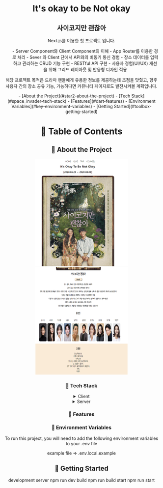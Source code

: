 <!--
Hey, thanks for using the awesome-readme-template template.
If you have any enhancements, then fork this project and create a pull request
or just open an issue with the label "enhancement".

Don't forget to give this project a star for additional support ;)
Maybe you can mention me or this repo in the acknowledgements too
-->

<!--
This README is a slimmed down version of the original one.
Removed sections:
- Screenshots
- Running Test
- Deployment
- FAQ
-->

<div align="center">

  <h1>It's okay to be Not okay</h1>
  <h2>사이코지만 괜찮아</h2>
  
  <p>
    Next.js를 이용한 첫 프로젝트 입니다.
    <ul>
      - Server Component와 Client Component의 이해
      - App Router를 이용한 경로 처리 
      - Sever 와 Client 단에서 API와의 비동기 통신 경험
      - 장소 데이터를 입력하고 관리하는 CRUD 기능 구현
      - RESTful API 구현
      - 사용자 경험(UI/UX) 개선을 위해 그리드 레이아웃 및 반응형 디자인 적용
    </ul>

  </p>
  <p>
    해당 프로젝트 목적은 드라마 팬들에게 유용한 정보를 제공하는데 초점을 맞췄고, 향후 사용자 간의
    장소 공유 기능, 가능하다면 커뮤니티 페이지로도 발전시켜볼 계획입니다.

  </p>

<!-- Table of Contents -->

<div>
- [About the Project](#star2-about-the-project)
- [Tech Stack](#space_invader-tech-stack)
- [Features](#dart-features)
- [Environment Variables](#key-environment-variables)
- [Getting Started](#toolbox-getting-started)

</div>

# :notebook_with_decorative_cover: Table of Contents

<!-- About the Project -->

## :star2: About the Project

<div> 
  <img style="width:300px; height: 350px;" src="./public/main.png"/>
  <img style="width:300px; height: 350px;"src="./public/main2.png"/>
</div>

<!-- TechStack -->

### :space_invader: Tech Stack

<details>
  <summary>Client</summary>
  <ul>
    <li><a href="https://nextjs.org/">Next.js</a></li>
    <li><a href="https://reactjs.org/">React.js</a></li>
  </ul>
</details>

<details>
  <summary>Server</summary>
  <ul>
    <li><a href="https://nestjs.com/">Nest.js</a></li>
  </ul>
</details>
<!-- Features -->

### :dart: Features

<!-- Env Variables -->

### :key: Environment Variables

To run this project, you will need to add the following environment variables to your .env file

example file => .env.local.example

<!-- Getting Started -->

## :toolbox: Getting Started

development server
npm run dev
build
npm run build
start
npm run start
